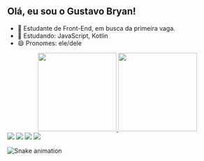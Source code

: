 ## Olá, eu sou o Gustavo Bryan!
- 🔭 Estudante de Front-End, em busca da primeira vaga.
- 🌱 Estudando: JavaScript, Kotlin
- 😄 Pronomes: ele/dele



<div align="center">
  <a href="https://github.com/gustavobryan">
  <img height="180em" src="https://github-readme-stats.vercel.app/api?username=gustavobryan&show_icons=true&theme=tokyonight&include_all_commits=true&count_private=true"/>
  <img height="180em" src="https://github-readme-stats.vercel.app/api/top-langs/?username=gustavobryan&layout=compact&langs_count=7&theme=tokyonight"/>
</div>
<div> 
  <a href="https://instagram.com/gbryanso" target="_blank"><img src="https://img.shields.io/badge/-Instagram-%23E4405F?style=for-the-badge&logo=instagram&logoColor=white" target="_blank"></a>
 <a href="https://discord.gg/wagxzStdcR" target="_blank"><img src="https://img.shields.io/badge/Discord-7289DA?style=for-the-badge&logo=discord&logoColor=white" target="_blank"></a> 
  <a href = "mailto:devgustavob@gmail.com"><img src="https://img.shields.io/badge/-Gmail-%23333?style=for-the-badge&logo=gmail&logoColor=white" target="_blank"></a>
  <a href="https://www.linkedin.com/in/gustavobryanso/" target="_blank"><img src="https://img.shields.io/badge/-LinkedIn-%230077B5?style=for-the-badge&logo=linkedin&logoColor=white" target="_blank"></a> 
 
  ![Snake animation](https://github.com/gustavobryan/gustavobryan/blob/output/github-contribution-grid-snake.svg)
 
</div>
